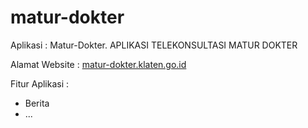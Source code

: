 # matur-dokter

Aplikasi : Matur-Dokter. APLIKASI TELEKONSULTASI MATUR DOKTER

Alamat Website : [matur-dokter.klaten.go.id](https://matur-dokter.klaten.go.id/)

Fitur Aplikasi :
 - Berita
 - ...
